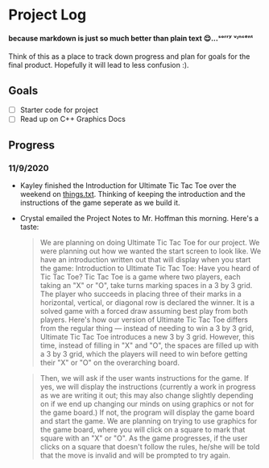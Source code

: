 # Project Log 
#### because markdown is just so much better than plain text 😌...ˢᵒʳʳʸ ᵛᶦⁿᶜᵉⁿᵗ  
Think of this as a place to track down progress and plan for goals for the final product. Hopefully it will lead to less confusion :).    
## Goals  
- [ ] Starter code for project
- [ ] Read up on C++ Graphics Docs

## Progress  
### 11/9/2020
- Kayley finished the Introduction for Ultimate Tic Tac Toe over the weekend on [things.txt](https://github.com/kayleyseow/CPP-Project/blob/master/things.txt). Thinking of keeping the introduction and the instructions of the game seperate as we build it. 
- Crystal emailed the Project Notes to Mr. Hoffman this morning. Here's a taste:  
  >   We are planning on doing Ultimate Tic Tac Toe for our project. We were planning out how we wanted the start screen to look like.
We have an introduction written out that will display when you start the game:
Introduction to Ultimate Tic Tac Toe:
Have you heard of Tic Tac Toe? Tic Tac Toe is a game where two players, each taking an "X" or "O", take turns marking spaces in a 3 by 3 grid. The player who succeeds in placing three of their marks in a horizontal, vertical, or diagonal row is declared the winner. It is a solved game with a forced draw assuming best play from both players. Here's how our version of Ultimate Tic Tac Toe differs from the regular thing — instead of needing to win a 3 by 3 grid, Ultimate Tic Tac Toe introduces a new 3 by 3 grid. However, this time, instead of filling in "X" and "O", the spaces are filled up with a 3 by 3 grid, which the players will need to win before getting their "X" or "O" on the overarching board.  
  
  >   Then, we will ask if the user wants instructions for the game. If yes, we will display the instructions (currently a work in progress as we are writing it out; this may also change slightly depending on if we end up changing our minds on using graphics or not for the game board.) If not, the program will display the game board and start the game.
We are planning on trying to use graphics for the game board, where you will click on a square to mark that square with an "X" or "O". As the game progresses, if the user clicks on a square that doesn't follow the rules, he/she will be told that the move is invalid and will be prompted to try again.
